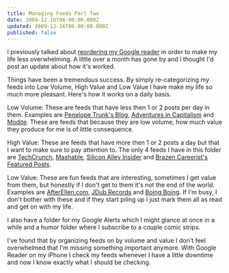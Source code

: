 ```yaml
---
title: Managing Feeds Part Two
date: 2009-12-16T06:00:00.000Z
updated: 2009-12-16T06:00:00.000Z
published: false
---
```


I previously talked about [reordering my Google reader](/essays/managing-feeds/) in order to make my life less overwhelming.  A little over a month has gone by and I thought I'd post an update about how it's worked.

Things have been a tremendous success.  By simply re-categorizing my feeds into Low Volume, High Value and Low Value I have make my life so much more pleasant.  Here's how it works on a daily basis.

Low Volume: These are feeds that have less then 1 or 2 posts per day in them.  Examples are [Penelope Trunk's Blog](http://blog.penelopetrunk.com/), [Adventures in Capitalism](http://chrisyeh.blogspot.com/) and [Modite](http://modite.com/blog/).  These are feeds that because they are low volume, how much value they produce for me is of little consequence.

High Value: These are feeds that have more then 1 or 2 posts a day but that I want to make sure to pay attention to.  The only 4 feeds I have in this folder are [TechCrunch](http://www.techcrunch.com/), [Mashable](http://mashable.com/), [Silicon Alley Insider](http://www.businessinsider.com/) and [Brazen Careerist's Featured Posts](http://www.brazencareerist.com/category/features).

Low Value: These are fun feeds that are interesting, sometimes I get value from them, but honestly if I don't get to them it's not the end of the world.  Examples are [AfterEllen.com](http://afterellen.com/), [JDub Records](http://blog.jdubrecords.org/) and [Boing Boing](http://www.boingboing.net/).  If I'm busy, I don't bother with these and if they start piling up I just mark them all as read and get on with my life.

I also have a folder for my Google Alerts which I might glance at once in a while and a humor folder where I subscribe to a couple comic strips.

I've found that by organizing feeds on by volume and value I don't feel overwhelmed that I'm missing something important anymore.  With Google Reader on my iPhone I check my feeds whenever I have a little downtime and now I know exactly what I should be checking.

